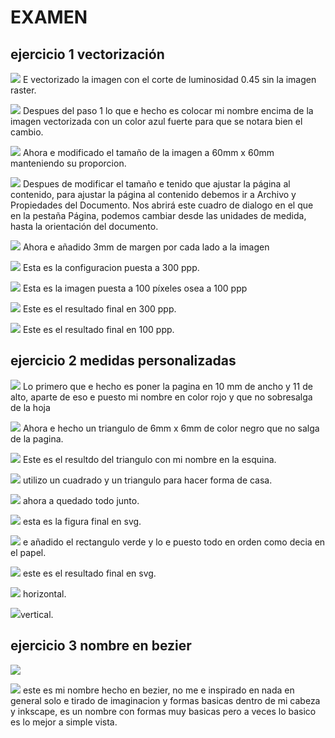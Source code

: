 # EXAMEN

## ejercicio 1 vectorización

![](https://github.com/reverte04/Soldadura-y-disegn-3.eva/blob/main/Captura%20de%20pantalla%20de%202021-04-23%2012-17-33.png) E vectorizado la imagen con el corte de luminosidad 0.45 sin la imagen raster.

![](https://github.com/reverte04/Soldadura-y-disegn-3.eva/blob/main/Captura%20de%20pantalla%20de%202021-04-23%2012-18-49.png) Despues del paso 1 lo que e hecho es colocar mi nombre encima  de la imagen vectorizada con un color azul fuerte para que se notara bien el cambio.

![](https://github.com/reverte04/Soldadura-y-disegn-3.eva/blob/main/Captura%20de%20pantalla%20de%202021-04-23%2012-27-04.png) Ahora e modificado el tamaño de la imagen a 60mm x 60mm manteniendo su proporcion.

![](https://github.com/reverte04/Soldadura-y-disegn-3.eva/blob/main/Captura%20de%20pantalla%20de%202021-04-23%2012-37-09.png) Despues de modificar el tamaño e tenido que ajustar la página al contenido, para ajustar la página al contenido debemos ir a Archivo y Propiedades del Documento. Nos abrirá este cuadro de dialogo en el que en la pestaña Página, podemos cambiar desde las unidades de medida, hasta la orientación del documento.

![](https://github.com/reverte04/Soldadura-y-disegn-3.eva/blob/main/Captura%20de%20pantalla%20de%202021-04-23%2012-43-50.png) Ahora e añadido 3mm de margen por cada lado a la imagen 

![](https://github.com/reverte04/Soldadura-y-disegn-3.eva/blob/main/Captura%20de%20pantalla%20de%202021-04-23%2012-47-30.png) Esta es la configuracion puesta a 300 ppp.

![](https://github.com/reverte04/Soldadura-y-disegn-3.eva/blob/main/Captura%20de%20pantalla%20de%202021-04-23%2012-48-08.png) Esta es la imagen puesta a 100 píxeles osea a 100 ppp 

![](https://github.com/reverte04/Soldadura-y-disegn-3.eva/blob/main/prueba%20examne%201.png) Este es el resultado final en 300 ppp.

![](https://github.com/reverte04/Soldadura-y-disegn-3.eva/blob/main/prueba%20examne%202.png) Este es el resultado final en 100 ppp.


## ejercicio 2 medidas personalizadas

![](https://github.com/reverte04/Soldadura-y-disegn-3.eva/blob/main/Captura%20de%20pantalla%20de%202021-04-23%2012-59-30.png) Lo primero que e hecho es poner la pagina en 10 mm de ancho y 11 de alto, aparte de eso e puesto mi nombre en color rojo y que no sobresalga de la hoja  

![](https://github.com/reverte04/Soldadura-y-disegn-3.eva/blob/main/Captura%20de%20pantalla%20de%202021-04-23%2013-04-16.png) Ahora e hecho un triangulo de 6mm x 6mm de color negro que no salga de la pagina.

![](https://github.com/reverte04/Soldadura-y-disegn-3.eva/blob/main/triangulo%20examen%20.svg) Este es el resultdo del triangulo con mi nombre en la esquina. 

![](https://github.com/reverte04/Soldadura-y-disegn-3.eva/blob/main/Captura%20de%20pantalla%20de%202021-04-23%2013-15-12.png) utilizo un cuadrado y un triangulo para hacer forma de casa.

![](https://github.com/reverte04/Soldadura-y-disegn-3.eva/blob/main/Captura%20de%20pantalla%20de%202021-04-23%2013-17-30.png) ahora a quedado todo junto.

![](https://github.com/reverte04/Soldadura-y-disegn-3.eva/blob/main/triangulo%20examen%20%203.svg) esta es la figura final en svg.

![](https://github.com/reverte04/Soldadura-y-disegn-3.eva/blob/main/Captura%20de%20pantalla%20de%202021-04-23%2013-26-46.png) e añadido el rectangulo verde y lo e puesto todo en orden como decia en el papel.

![](https://github.com/reverte04/Soldadura-y-disegn-3.eva/blob/main/todo.svg) este es el resultado final en svg.

![](https://github.com/reverte04/Soldadura-y-disegn-3.eva/blob/main/todo%20vertical.svg) horizontal.

![](https://github.com/reverte04/Soldadura-y-disegn-3.eva/blob/main/todo%20horizontal.svg)vertical.

## ejercicio 3 nombre en bezier

![](https://github.com/reverte04/Soldadura-y-disegn-3.eva/blob/main/nombre%20javi%20.svg)

![](https://github.com/reverte04/Soldadura-y-disegn-3.eva/blob/main/nombre%20javi%202.png) este es mi nombre hecho en bezier, no me e inspirado en nada en general solo e tirado de imaginacion y formas basicas dentro de mi cabeza y inkscape, es un nombre con formas muy basicas pero a veces lo basico es lo mejor a simple vista.



